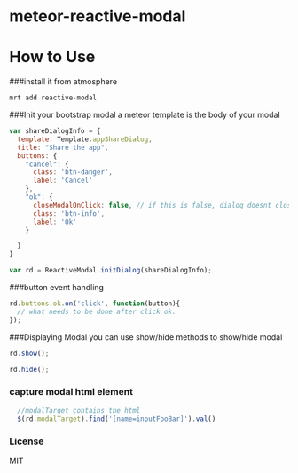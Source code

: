 meteor-reactive-modal
=====================

How to Use
=========
###install it from atmosphere


```js 
mrt add reactive-modal
```

###Init your bootstrap modal 
a meteor template is the body of your modal

```js
var shareDialogInfo = {
  template: Template.appShareDialog,
  title: "Share the app",
  buttons: {
    "cancel": {
      class: 'btn-danger',
      label: 'Cancel'
    },
    "ok": {
      closeModalOnClick: false, // if this is false, dialog doesnt close automatically on click
      class: 'btn-info',
      label: 'Ok'
    }

  }
}

var rd = ReactiveModal.initDialog(shareDialogInfo);
```

###button event handling
```js
rd.buttons.ok.on('click', function(button){
  // what needs to be done after click ok.
});
```

###Displaying Modal
you can use show/hide methods to show/hide modal
```js
rd.show();
```

```js
rd.hide();
```
### capture modal html element
```javascript
  //modalTarget contains the html
  $(rd.modalTarget).find('[name=inputFooBar]').val()
```

### License
MIT







